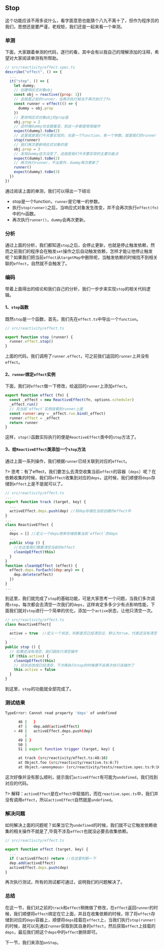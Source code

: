## Stop

这个功能应该不用多说什么，看字面意思也能猜个八九不离十了，但作为程序员的我们，思想还是要严谨，老规矩，我们还是一起来看一个单测。

### 单测

下面，大家跟着单测的代码，逐行的看，其中会有以我自己的理解添加的注释，希望对大家阅读单测有所帮助。

``` javascript
// src/reactivity/effect.spec.ts
describe("effect", () => {
  ...
  it("stop", () => {
    let dummy;
    // 创建响应式对象obj
    const obj = reactive({prop: 1})
    // 这就是之前的runner，当再次执行相当于再次执行了fn
    const runner = effect(() => {
      dummy = obj.prop
    })
    // 更改响应式对象obj的prop值
    obj.prop = 2
    // 这时候dummy也会跟着变，到这一步都是常规操作
    expect(dummy).toBe(2)
    // 这里就是我们今天要实现的，也是一个function，有一个参数，就是我们的runner
    stop(runner)
    // 我们再次更新响应式对象的值
    obj.prop = 3
    // 发现dummy这次没变了，这就是我们今天要实现的主要功能点
    expect(dummy).toBe(2)
    // 再次执行runner，不出意外，dummy再次更新了
    runner()
    expect(dummy).toBe(3)
  })
})
```

通过阅读上面的单测，我们可以得出一下结论

- stop是一个function，`runner`是它唯一的参数。
- 执行`stop(runner)`之后，当响应式对象发生改变，并不会再次执行`effect(fn)`中的`fn`函数。
- 再次执行`runner()`，`dummy`会再次更新。

### 分析

通过上面的分析，我们都知道`stop`之后，会停止更新，也就是停止触发依赖，然而之前我们的程序会在触发`set`操作之后自动触发依赖，怎样才能让他停止触发呢？如果我们把当前`effect`从`targetMap`中删除呢，当触发依赖的时候找不到相关联的`effect`，自然就不会触发了。

### 编码

带着上面得出的结论和我们自己的分析，我们一步步来实现`stop`的相关代码逻辑。

#### 1、`stop`函数

既然`stop`是一个函数，首先，我们先在`effect.ts`中导出一个`function`。

``` javascript
// src/reactivity/effect.ts

export function stop (runner) {
  runner.effect.stop()
}
```

上面的代码，我们调用了`runner.effect`，可之前我们返回的`runner`上并没有`effect`。

#### 2、`runner`绑定`effect`实例

下面，我们对`effect`做一下修改，给返回的`runner`上添加`effect`。

``` javascript
export function effect (fn) {
  const _effect = new ReactiveEffect(fn, options.scheduler)
  _effect.run()
  // 将当前`effect`实例挂载到runner上面
  const runner:any = _effect.run.bind(_effect)
  runner.effect = _effect
  return runner
}
```

这样，`stop()`函数实际执行的便是`ReactiveEffect`类中的`stop`方法了。

#### 3、给`ReactiveEffect`类添加一个`stop`方法

通过上面一系列操作，我们根据`runner`已经关联到对应的`effect`。

?> 思考：有了effect，我们要怎么去清空收集当前`effect`的容器（`deps`）呢？在依赖收集的时候，我们将`effect`收集到对应的`deps`，这时候，我们顺便将`deps`存储到`effect`上是不是就可以了。

``` javascript
// src/reactivity/effect.ts
...
export function track (target, key) {
  ...
  activeEffect.deps.push(dep) //将dep存储在当前创建的effect中
}
...
class ReactiveEffect {
  ...
  deps = [] //定义一个deps用来存储收集当前`effect`的deps
  ...
  public stop () {
    //在这里我们需要清空当前的effect
    cleanUpEffect(this)
  }
}
function cleanUpEffect (effect) {
  effect.deps.forEach((dep:any) => {
    dep.delete(effect)
  })
}
...
```

到这里，我们就完成了`stop`的基础功能，可是大家思考一个问题，当我们多次调用`stop`，每次都会去清空一次我们的`deps`，这样肯定多多少少有点影响性能，下面我们就对`stop`进行一个简单的优化，添加一个`active`状态，让他只清空一次。

``` javascript
// src/reactivity/effect.ts
class ReactiveEffect{
  ...
  active = true  //定义一个状态，判断是否已经清空过，默认为true，代表还没有清空
  ...
}
public stop () {
  // 如果还没有清空，我们就执行清空操作
  if (this.active) {
    cleanUpEffect(this)
    // 将状态改成已经清空，下次再执行stop的时候便不会再次执行该操作了
    this.active = false
  }
}
```

到这里，`stop`的功能就全部完成了。

### 测试结果

``` bash
TypeError: Cannot read property 'deps' of undefined

      46 |   }
      47 |   dep.add(activeEffect)
    > 48 |   activeEffect.deps.push(dep)
         |                ^
      49 | }
      50 |
      51 | export function trigger (target, key) {

      at track (src/reactivity/effect.ts:48:16)
      at Object.foo (src/reactivity/reactive.ts:6:7)
      at Object.<anonymous> (src/reactivity/tests/reactive.spec.ts:9:16)
```

这次好像并没有那么顺利，提示我们`activeEffect`有可能为`undefined`，我们找到对应的代码。

?> 解释：`activeEffect`是在`effect`中赋值的，而在`reactive.spec.ts`中，我们并没有调用`effect`，所以`activeEffect`自然就是`undefined`。

### 解决问题

如何解决上面的问题呢？如果当它为`undefined`的时候，我们就不让它触发依赖收集的相关操作不就是了,毕竟不涉及`effect`也就没必要去收集依赖。

``` javascript
// src/reactivity/effect.ts

export function effect (target, key) {
  ...
  if (!activeEffect) return //在这里判断一下
  dep.add(activeEffect)
  activeEffect.deps.push(dep)
}
```

再次执行测试，所有的测试都可通过，说明我们的问题解决了。

### 总结

在这一节，我们对之前的`track`和`effect`稍微做了修改，在`effect`返回`runner`的时候，我们顺便将`effect`绑定在它上面，并且在收集依赖的时候，除了将`effect`存储到对应的`deps`容器上，顺便将`deps`挂载在`effect`上，当我们执行`stop(runner)`的时候，就可以先通过`runner`获取到其自身的`effect`，然后获取`effect`上挂载的`deps`，最后我们把这个`deps`中的`effect`删除即可。


下一节，我们来添加`onStop`。